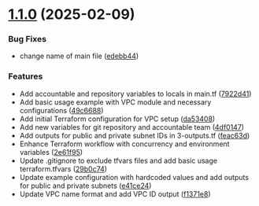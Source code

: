 # [1.1.0](https://github.com/lroquec/aws-vpc-module/compare/v1.0.0...v1.1.0) (2025-02-09)


### Bug Fixes

* change name of main file ([edebb44](https://github.com/lroquec/aws-vpc-module/commit/edebb4483c90d56cbb05fd046e8e47d7ecf260e3))


### Features

* Add accountable and repository variables to locals in main.tf ([7922d41](https://github.com/lroquec/aws-vpc-module/commit/7922d41a2919f716068be4814c6abbad0acd4e6e))
* Add basic usage example with VPC module and necessary configurations ([49c6688](https://github.com/lroquec/aws-vpc-module/commit/49c66886e8f601d72e1db9de142618136f99556c))
* Add initial Terraform configuration for VPC setup ([da53408](https://github.com/lroquec/aws-vpc-module/commit/da534082c2e7a0cf6c6b8260c83625699cb900a0))
* Add new variables for git repository and accountable team ([4df0147](https://github.com/lroquec/aws-vpc-module/commit/4df014763992e4c262067847297775b1c82b8c86))
* Add outputs for public and private subnet IDs in 3-outputs.tf ([feac63d](https://github.com/lroquec/aws-vpc-module/commit/feac63dbce042c993cfd8c066a16ac6e2d085cbb))
* Enhance Terraform workflow with concurrency and environment variables ([2e61f95](https://github.com/lroquec/aws-vpc-module/commit/2e61f951dd927ae67e3bd870e97e62ea58384d39))
* Update .gitignore to exclude tfvars files and add basic usage terraform.tfvars ([29b0c74](https://github.com/lroquec/aws-vpc-module/commit/29b0c741cd8c0b93b404d64ccd10dc58cf8f024c))
* Update example configuration with hardcoded values and add outputs for public and private subnets ([e41ce24](https://github.com/lroquec/aws-vpc-module/commit/e41ce247bf0dbe035a6b7320acda89db3b1fac38))
* Update VPC name format and add VPC ID output ([f1371e8](https://github.com/lroquec/aws-vpc-module/commit/f1371e898d881a7775fddb5aafb38bdefe4d7d57))



